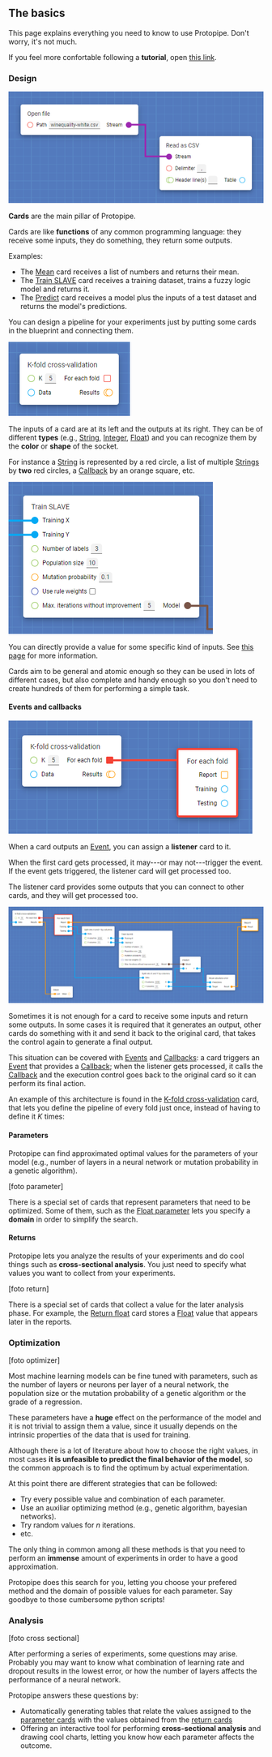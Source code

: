 ## The basics

This page explains everything you need to know to use Protopipe. Don't worry, it's not much.

If you feel more confortable following a **tutorial**, open [this link](/tutorials/intro.html).

### Design

![2 connected cards: "Open file" and "Read as CSV"](/assets/img/basics/design_1.png)

**Cards** are the main pillar of Protopipe.

Cards are like **functions** of any common programming language: they receive some inputs, they do something, they return some outputs.

Examples:

* The [Mean](/cards/mean.html) card receives a list of numbers and returns their mean.
* The [Train SLAVE](/cards/trainSLAVE.html) card receives a training dataset, trains a fuzzy logic model and returns it.
* The [Predict](/cards/predict.html) card receives a model plus the inputs of a test dataset and returns the model's predictions.

You can design a pipeline for your experiments just by putting some cards in the blueprint and connecting them.

![A card with inputs and outputs of different types](/assets/img/basics/design_2.png)

The inputs of a card are at its left and the outputs at its right. They can be of different **types** (e.g., [String](/types/String.html), [Integer](/types/Integer.html), [Float](/types/Float.html)) and you can recognize them by the **color** or **shape** of the socket.

For instance a [String](/types/String.html) is represented by a red circle, a list of multiple [Strings](/types/String.html) by **two** red circles, a [Callback](/types/Callback.html) by an orange square, etc.

![A card with inputs which their value directly entered](/assets/img/basics/design_3.png)

You can directly provide a value for some specific kind of inputs. See [this page](/work_screen.html#provide-an-input-directly) for more information.

Cards aim to be general and atomic enough so they can be used in lots of different cases, but also complete and handy enough so you don't need to create hundreds of them for performing a simple task.

#### Events and callbacks

![A card that outputs an Event connected to a listener card](/assets/img/basics/events-and-callbacks_1.png)

When a card outputs an [Event](/types/Event.html), you can assign a **listener** card to it.

When the first card gets processed, it may---or may not---trigger the event. If the event gets triggered, the listener card will get processed too.

The listener card provides some outputs that you can connect to other cards, and they will get processed too.

![A pipeline that uses Events and Callbacks](/assets/img/basics/events-and-callbacks_2.png)

Sometimes it is not enough for a card to receive some inputs and return some outputs. In some cases it is required that it generates an output, other cards do something with it and send it back to the original card, that takes the control again to generate a final output.

This situation can be covered with [Events](/types/Event.html) and [Callbacks](/types/Callback.html): a card triggers an [Event](/types/Event.html) that provides a [Callback](/types/Callback.html); when the listener gets processed, it calls the [Callback](/types/Callback.html) and the execution control goes back to the original card so it can perform its final action.

An example of this architecture is found in the [K-fold cross-validation](/cards/kFoldCrossValidation.html) card, that lets you define the pipeline of every fold just once, instead of having to define it *K* times:

#### Parameters

Protopipe can find approximated optimal values for the parameters of your model (e.g., number of layers in a neural network or mutation probability in a genetic algorithm).

[foto parameter]

There is a special set of cards that represent parameters that need to be optimized. Some of them, such as the [Float parameter](/cards/parameterFloat.html) lets you specify a **domain** in order to simplify the search.

#### Returns

Protopipe lets you analyze the results of your experiments and do cool things such as **cross-sectional analysis**. You just need to specify what values you want to collect from your experiments.

[foto return]

There is a special set of cards that collect a value for the later analysis phase. For example, the [Return float](/cards/returnFloat.html) card stores a [Float](/types/Float.html) value that appears later in the reports.

### Optimization

[foto optimizer]

Most machine learning models can be fine tuned with parameters, such as the number of layers or neurons per layer of a neural network, the population size or the mutation probability of a genetic algorithm or the grade of a regression.

These parameters have a **huge** effect on the performance of the model and it is not trivial to assign them a value, since it usually depends on the intrinsic properties of the data that is used for training.

Although there is a lot of literature about how to choose the right values, in most cases **it is unfeasible to predict the final behavior of the model**, so the common approach is to find the optimum by actual experimentation.

At this point there are different strategies that can be followed:

* Try every possible value and combination of each parameter.
* Use an auxiliar optimizing method (e.g., genetic algorithm, bayesian networks).
* Try random values for *n* iterations.
* etc.

The only thing in common among all these methods is that you need to perform an **immense** amount of experiments in order to have a good approximation.

Protopipe does this search for you, letting you choose your prefered method and the domain of possible values for each parameter. Say goodbye to those cumbersome python scripts!

### Analysis

[foto cross sectional]

After performing a series of experiments, some questions may arise. Probably you may want to know what combination of learning rate and dropout results in the lowest error, or how the number of layers affects the performance of a neural network.

Protopipe answers these questions by:

* Automatically generating tables that relate the values assigned to the [parameter cards](#parameters) with the values obtained from the [return cards](#returns)
* Offering an interactive tool for performing **cross-sectional analysis** and drawing cool charts, letting you know how each parameter affects the outcome.
